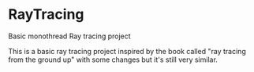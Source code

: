 # RayTracing
Basic monothread Ray tracing project

This is a basic ray tracing project inspired by the book called "ray tracing from the ground up" with some changes but it's still very similar.
